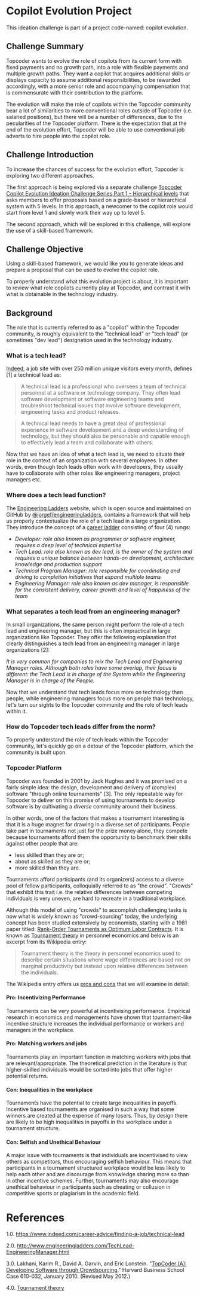 # Copilot Evolution Project
This ideation challenge is part of a project code-named: copilot evolution. 

## Challenge Summary
Topcoder wants to evolve the role of copilots from its current form with fixed payments and no growth path, into a role with flexible payments and multiple growth paths. They want a copilot that acquires additional skills or displays capacity to assume additional responsibilities, to be rewarded accordingly, with a more senior role and accompanying compensation that is commensurate with their contribution to the platform. 

The evolution will make the role of copilots within the Topcoder community bear a lot of similarities to more conventional roles outside of Topcoder (i.e. salaried positions), but there will be a number of differences, due to the pecularities of the Topcoder platform. There is the expectation that at the end of the evolution effort, Topcoder will be able to use conventional job adverts to hire people into the copilot role.

## Challenge Introduction
To increase the chances of success for the evolution effort, Topcoder is exploring two different approaches.

The first approach is being explored via a separate challenge [Topcoder Copilot Evolution Ideation Challenge Series Part 1 - Hierarchical levels](https://www.topcoder.com/challenges/cf15e634-251d-48cb-bf92-8b72e66c9246) that asks members to offer proposals based on a grade-based or hierarchical system with 5 levels. In this approach, a newcomer to the copilot role would start from level 1 and slowly work their way up to level 5.

The second approach, which will be explored in this challenge, will explore the use of a skill-based framework.


## Challenge Objective
Using a skill-based framework, we would like you to generate ideas and prepare a proposal that can be used to evolve the copilot role.

To properly understand what this evolution project is about, it is important to review what role copilots currently play at Topcoder, and contrast it with what is obtainable in the technology industry.

## Background
The role that is currently referred to as a "copilot" within the Topcoder community, is roughly equivalent to the "technical lead" or "tech lead" (or sometimes "dev lead") designation used in the technology industry.

### What is a tech lead?
[Indeed](https://www.indeed.com/), a job site with over 250 million unique visitors every month, defines [1] a technical lead as:

> A technical lead is a professional who oversees a team of technical personnel at a software or technology company. They often lead software development or software engineering teams and troubleshoot technical issues that involve software development, engineering tasks and product releases.

> A technical lead needs to have a great deal of professional experience in software development and a deep understanding of technology, but they should also be personable and capable enough to effectively lead a team and collaborate with others.

Now that we have an idea of what a tech lead is, we need to situate their role in the context of an organization with several employees. In other words, even though tech leads often work with developers, they usually have to collaborate with other roles like engineering managers, project managers etc.

### Where does a tech lead function?
The [Engineering Ladders](http://www.engineeringladders.com/) website, which is open source and maintained on GitHub by [@jorgef/engineeringladders](https://github.com/jorgef/engineeringladders), contains a framework that will help us properly contextualize the role of a tech lead in a large organization. They introduce the concept of a [career ladder](https://github.com/jorgef/engineeringladders/blob/539288966a16019f894b05b024db2ab6eaa310fe/README.md#career-ladders) consisting of four (4) rungs:

* _Developer: role also known as programmer or software engineer, requires a deep level of technical expertise_
* _Tech Lead: role also known as dev lead, is the owner of the system and requires a unique balance between hands-on development, architecture knowledge and production support_
* _Technical Program Manager: role responsible for coordinating and driving to completion initiatives that expand multiple teams_
* _Engineering Manager: role also known as dev manager, is responsible for the consistent delivery, career growth and level of happiness of the team_

### What separates a tech lead from an engineering manager?
In small organizations, the same person might perform the role of a tech lead and engineering manager, but this is often impractical in large organizations like Topcoder. 
They offer the following explanation that clearly distinguishes a tech lead from an engineering manager in large organizations [2]:

_It is very common for companies to mix the Tech Lead and Engineering Manager roles. Although both roles have some overlap, their focus is different: the Tech Lead is in charge of the System while the Engineering Manager is in charge of the People._

Now that we understand that tech leads focus more on technology than people, while engineering managers focus more on people than technology, let's turn our sights to the Topcoder community and the role of tech leads within it.

### How do Topcoder tech leads differ from the norm?
To properly understand the role of tech leads within the Topcoder community, let's quickly go on a detour of the Topcoder platform, which the community is built upon.

### Topcoder Platform
Topcoder was founded in 2001 by Jack Hughes and it was premised on a fairly simple idea: the design, development and delivery of (complex) software "through online tournaments" [3]. The only repeatable way for Topcoder to deliver on this promise of using tournaments to develop software is by cultivating a _diverse_ community around their business. 

In other words, one of the factors that makes a tournament interesting is that it is a huge magnet for drawing in a diverse set of participants. People take part in tournaments not just for the prize money alone, they compete because tournaments afford them the opportunity to benchmark their skills against other people that are:
- less skilled than they are or;
- about as skilled as they are or; 
- more skilled than they are. 

Tournaments afford participants (and its organizers) access to a diverse pool of fellow participants, colloquially referred to as "the crowd". 
"Crowds" that exhibit this trait i.e. the relative differences between competing individuals is very uneven, are hard to recreate in a traditional workplace. 

Although this model of using "crowds" to accomplish challenging tasks is now what is widely known as "crowd-sourcing" today, the underlying concept has been studied extensively by economists, starting with a 1981 paper titled: [Rank-Order Tournaments as Optimum Labor Contracts](http://faculty.smu.edu/Millimet/classes/eco7321/papers/lazear%20rosen%201981.pdf). It is known as [Tournament theory](https://en.wikipedia.org/wiki/Tournament_theory) in personnel economics and below is an excerpt from its Wikipedia entry: 

> Tournament theory is the theory in personnel economics used to describe certain situations where wage differences are based not on marginal productivity but instead upon relative differences between the individuals.

The Wikipedia entry offers us [pros and cons](https://en.wikipedia.org/wiki/Tournament_theory#Pros_and_Cons_of_Workplace_Tournaments) that we will examine in detail:

#### Pro: Incentivizing Performance
Tournaments can be very powerful at incentivising performance. Empirical research in economics and managements have shown that tournament-like incentive structure increases the individual performance or workers and managers in the workplace.

#### Pro: Matching workers and jobs
Tournaments play an important function in matching workers with jobs that are relevant/appropriate. The theoretical prediction in the literature is that higher-skilled individuals would be sorted into jobs that offer higher potential returns.

#### Con: Inequalities in the workplace
Tournaments have the potential to create large inequalities in payoffs. Incentive based tournaments are organised in such a way that some winners are created at the expense of many losers. Thus, by design there are likely to be high inequalities in payoffs in the workplace under a tournament structure. 

#### Con: Selfish and Unethical Behaviour
A major issue with tournaments is that individuals are incentivised to view others as competitors, thus encouraging selfish behaviour. This means that participants in a tournament structured workplace would be less likely to help each other and are discourage from knowledge sharing more so than in other incentive schemes. Further, tournaments may also encourage unethical behaviour in participants such as cheating or collusion in competitive sports or plagiarism in the academic field. 






# References
1.0. https://www.indeed.com/career-advice/finding-a-job/technical-lead

2.0. http://www.engineeringladders.com/TechLead-EngineeringManager.html 

3.0. Lakhani, Karim R., David A. Garvin, and Eric Lonstein. "[TopCoder (A): Developing Software through Crowdsourcing.](https://www.hbs.edu/faculty/Pages/item.aspx?num=38356 )" Harvard Business School Case 610-032, January 2010. (Revised May 2012.)

4.0. [Tournament theory](https://en.wikipedia.org/wiki/Tournament_theory)


